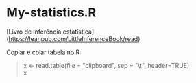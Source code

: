 # My-statistics.R

[Livro de inferência estatística] (https://leanpub.com/LittleInferenceBook/read)

Copiar e colar tabela no R:
> x <- read.table(file = "clipboard", sep = "\t", header=TRUE)  
> x
